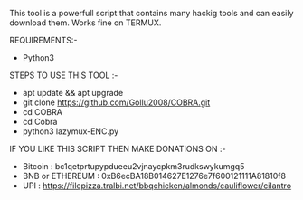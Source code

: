 This tool is a powerfull script that contains many hackig tools and can easily download them.
Works fine on TERMUX.


REQUIREMENTS:-
* Python3
  
STEPS TO USE THIS TOOL :-

* apt update && apt upgrade
* git clone https://github.com/Gollu2008/COBRA.git
* cd COBRA
* cd Cobra
* python3 lazymux-ENC.py



IF YOU LIKE THIS SCRIPT THEN MAKE DONATIONS ON :-
* Bitcoin : bc1qetprtupypdueeu2vjnaycpkm3rudkswykumgq5
* BNB or ETHEREUM : 0xB6ecBA18B014627E1276e7f600121111A81810f8
* UPI : https://filepizza.tralbi.net/bbqchicken/almonds/cauliflower/cilantro
